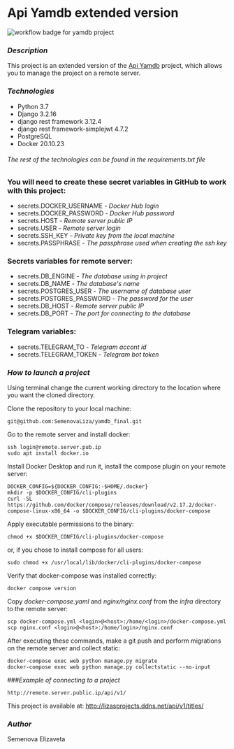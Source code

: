 # Api Yamdb extended version
![workflow badge for yamdb project](https://github.com/SemenovaLiza/yamdb_final/actions/workflows/yamdb_workflow.yml/badge.svg)
### *Description*
This project is an extended version of the [Api Yamdb](https://github.com/SemenovaLiza/api_yamdb) project, which allows you to manage the project on a remote server.
### *Technologies*
- Python 3.7
- Django 3.2.16
- django rest framework 3.12.4
- django rest framework-simplejwt 4.7.2
- PostgreSQL
- Docker 20.10.23
###### *The rest of the technologies can be found in the requirements.txt file*
### You will need to create these secret variables in GitHub to work with this project:

- secrets.DOCKER_USERNAME - *Docker Hub login*
- secrets.DOCKER_PASSWORD - *Docker Hub password*
- secrets.HOST - *Remote server public IP*
- secrets.USER - *Remote server login*
- secrets.SSH_KEY - *Private key from the local machine*
- secrets.PASSPHRASE - *The passphrase used when creating the ssh key*
### Secrets variables for remote server:
- secrets.DB_ENGINE - *The database using in project*
- secrets.DB_NAME - *The database's name*
- secrets.POSTGRES_USER - *The username of database user*
- secrets.POSTGRES_PASSWORD - *The password for the user*
- secrets.DB_HOST - *Remote server public IP*
- secrets.DB_PORT - *The port for connecting to the database*
### Telegram variables:
- secrets.TELEGRAM_TO - *Telegram accont id*
- secrets.TELEGRAM_TOKEN - *Telegram bot token*
### *How to launch a project*
Using terminal change the current working directory to the location where you want the cloned directory.

Clone the repository to your local machine:
```
git@github.com:SemenovaLiza/yamdb_final.git
```
Go to the remote server and install docker:
```
ssh login@remote.server.pub.ip
sudo apt install docker.io
```
Install Docker Desktop and run it, install the compose plugin on your remote server:
```
DOCKER_CONFIG=${DOCKER_CONFIG:-$HOME/.docker}
mkdir -p $DOCKER_CONFIG/cli-plugins
curl -SL https://github.com/docker/compose/releases/download/v2.17.2/docker-compose-linux-x86_64 -o $DOCKER_CONFIG/cli-plugins/docker-compose
```
Apply executable permissions to the binary:
```
chmod +x $DOCKER_CONFIG/cli-plugins/docker-compose
```
or, if you chose to install compose for all users:
```
sudo chmod +x /usr/local/lib/docker/cli-plugins/docker-compose
```
Verify that docker-compose was installed correctly:
```
docker compose version
```
Copy *docker-compose.yaml* and *nginx/nginx.conf* from the *infra* directory to the remote server:
```
scp docker-compose.yml <login>@<host>:/home/<login>/docker-compose.yml
scp nginx.conf <login>@<host>:/home/login>/nginx.conf
```
After executing these commands, make a git push and perform migrations on the remote server and collect static:
```
docker-compose exec web python manage.py migrate
docker-compose exec web python manage.py collectstatic --no-input
```
###*Example of connecting to a project*
```
http://remote.server.public.ip/api/v1/
```
This project is available at:
http://lizasprojects.ddns.net/api/v1/titles/

### *Author*
Semenova Elizaveta
